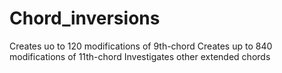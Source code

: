 # Chord_inversions
Creates uo to 120 modifications of 9th-chord 
Creates up to 840 modifications of 11th-chord
Investigates other extended chords 
